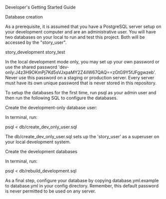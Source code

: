 Developer's Getting Started Guide

Database creation

As a prerequisite, it is assumed that you have a PostgreSQL server setup on your development computer and are an administrative user. You will have two databases on your local to run and test this project. Both will be accessed by the "story_user".

story_development
story_test

In the local development mode only, you may set up your own password or use the shared password 'dev-only:J4z3H9OKmPj7Kd5sVJxpaMY2Z4ilW67QAQ==zGtG9Y5fJFggwzeb'. Never use this password on a staging or production server. Every server must have its own unique password that is never stored in this repository.

To setup the databases for the first time, run psql as your admin user and then run the following SQL to configure the databases.

Create the development-only database user:

In terminal, run:

psql < db/create_dev_only_user.sql

The db/create_dev_only_user.sql sets up the 'story_user' as a superuser on your local development system.

Create the development databases

In terminal, run:

psql < db/rebuild_development.sql

As a final step, configure your database by copying database.yml.example to database.yml in your config directory. Remember, this default password is never permitted to be used on any server.